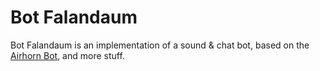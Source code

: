 # Bot Falandaum

Bot Falandaum is an implementation of a sound & chat bot, based on the [Airhorn Bot](https://github.com/discordapp/airhornbot), and more stuff.
